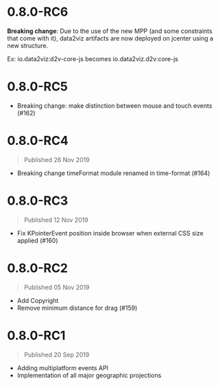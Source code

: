 # 0.8.0-RC6
**Breaking change**: Due to the use of the new MPP (and some constraints that come with it), 
data2viz artifacts are now deployed on jcenter using a new structure.
 
Ex: io.data2viz:d2v-core-js becomes io.data2viz.d2v:core-js  

# 0.8.0-RC5
* Breaking change: make distinction between mouse and touch events (#162)

# 0.8.0-RC4
> Published 26 Nov 2019
* Breaking change timeFormat module renamed in time-format (#164)

# 0.8.0-RC3
> Published 12 Nov 2019
* Fix KPointerEvent position inside browser when external CSS size applied (#160)


# 0.8.0-RC2
> Published 05 Nov 2019


* Add Copyright
* Remove minimum distance for drag (#159)

# 0.8.0-RC1
> Published 20 Sep 2019

* Adding multiplatform events API
* Implementation of all major geographic projections
